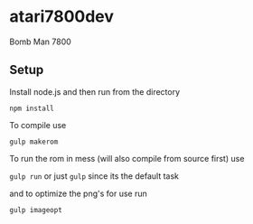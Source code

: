 atari7800dev
============

Bomb Man 7800

Setup
---

Install node.js and then run from the directory

`npm install`

To compile use

`gulp makerom`

To run the rom in mess (will also compile from source first) use

`gulp run` or just `gulp` since its the default task

and to optimize the png's for use run

`gulp imageopt`



